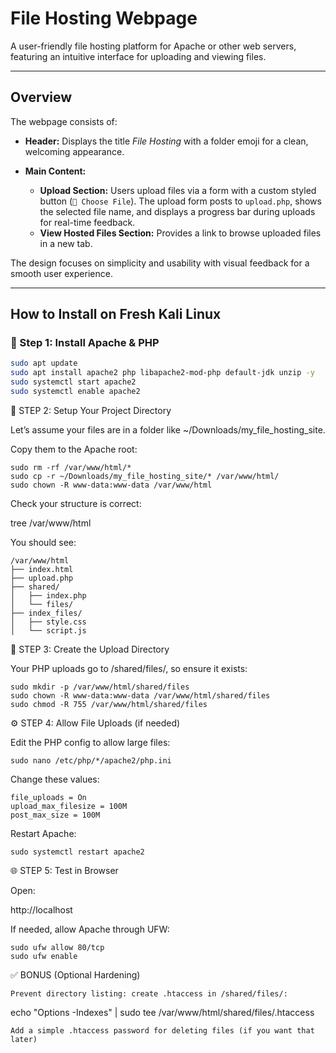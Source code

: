 # File Hosting Webpage

A user-friendly file hosting platform for Apache or other web servers, featuring an intuitive interface for uploading and viewing files.

---

## Overview

The webpage consists of:

- **Header:** Displays the title *File Hosting* with a folder emoji for a clean, welcoming appearance.

- **Main Content:**
  - **Upload Section:** Users upload files via a form with a custom styled button (`📂 Choose File`). The upload form posts to `upload.php`, shows the selected file name, and displays a progress bar during uploads for real-time feedback.
  - **View Hosted Files Section:** Provides a link to browse uploaded files in a new tab.

The design focuses on simplicity and usability with visual feedback for a smooth user experience.

---

## How to Install on Fresh Kali Linux

### 🔧 Step 1: Install Apache & PHP

```bash
sudo apt update
sudo apt install apache2 php libapache2-mod-php default-jdk unzip -y 
sudo systemctl start apache2
sudo systemctl enable apache2
```

📁 STEP 2: Setup Your Project Directory

Let’s assume your files are in a folder like ~/Downloads/my_file_hosting_site.

Copy them to the Apache root:
```
sudo rm -rf /var/www/html/*
sudo cp -r ~/Downloads/my_file_hosting_site/* /var/www/html/
sudo chown -R www-data:www-data /var/www/html
```
Check your structure is correct:

tree /var/www/html

You should see:
```
/var/www/html
├── index.html
├── upload.php
├── shared/
│   ├── index.php
│   └── files/
├── index_files/
│   ├── style.css
│   └── script.js
```
📂 STEP 3: Create the Upload Directory

Your PHP uploads go to /shared/files/, so ensure it exists:
```
sudo mkdir -p /var/www/html/shared/files
sudo chown -R www-data:www-data /var/www/html/shared/files
sudo chmod -R 755 /var/www/html/shared/files
```
⚙️ STEP 4: Allow File Uploads (if needed)

Edit the PHP config to allow large files:
```
sudo nano /etc/php/*/apache2/php.ini
```
Change these values:
```
file_uploads = On
upload_max_filesize = 100M
post_max_size = 100M
```
Restart Apache:
```
sudo systemctl restart apache2
```
🌐 STEP 5: Test in Browser

Open:

http://localhost


If needed, allow Apache through UFW:
```
sudo ufw allow 80/tcp
sudo ufw enable
```
✅ BONUS (Optional Hardening)

    Prevent directory listing: create .htaccess in /shared/files/:

echo "Options -Indexes" | sudo tee /var/www/html/shared/files/.htaccess

    Add a simple .htaccess password for deleting files (if you want that later)
